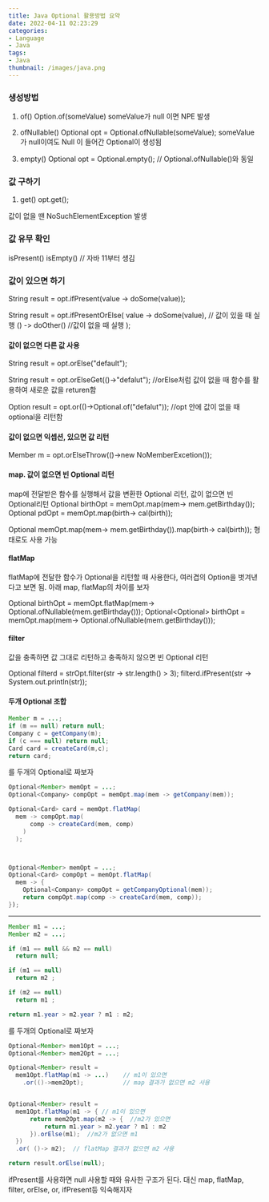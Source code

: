 ```yaml
---
title: Java Optional 활용방법 요약
date: 2022-04-11 02:23:29
categories:
- Language
- Java
tags:
- Java
thumbnail: /images/java.png
---
```



### 생성방법

1. of()
Option.of(someValue)
someValue가 null 이면 NPE 발생


2. ofNullable()
Optional<String> opt = Optional.ofNullable(someValue);
someValue가 null이여도 Null 이 들어간 Optional이 생성됨

3. empty()
Optional<String> opt = Optional.empty(); // Optional.ofNullable()와 동일


### 값 구하기
1. get()
opt.get();

값이 없을 땐 NoSuchElementException 발생

### 값 유무 확인
isPresent()
isEmpty() // 자바 11부터 생김


### 값이 있으면 하기
String result = opt.ifPresent(value -> doSome(value));

String result = opt.ifPresentOrElse(
  value -> doSome(value), // 값이 있을 때 실행
  () -> doOther()   //값이 없을 때 실행
  );



#### 값이 없으면 다른 값 사용
String result = opt.orElse("default");

String result = opt.orElseGet(()->"defalut"); //orElse처럼 값이 없을 때 함수를 활용하여 새로운 값을 returen함

Option<String> result = opt.or(()->Optional.of("defalut")); //opt 안에 값이 없을 때 optional을 리턴함


#### 값이 없으면 익셉션, 있으면 값 리턴
Member m = opt.orElseThrow(()->new NoMemberExcetion());

#### map. 값이 없으면 빈 Optional 리턴
map에 전달받은 함수를 실행해서 값을 변환한 Optional 리턴, 값이 없으면 빈 Optional리턴
Optional<LocalDate> birthOpt = memOpt.map(mem-> mem.getBirthday());
Optional<Integer> pdOpt = memOpt.map(birth-> cal(birth));

Optional<Integer> memOpt.map(mem-> mem.getBirthday()).map(birth-> cal(birth)); 형태로도 사용 가능


#### flatMap
flatMap에 전달한 함수가 Optional을 리턴할 때 사용한다,
여러겹의 Option을 벗겨낸다고 보면 됨.
아래 map, flatMap의 차이를 보자

Optional<LocalDate> birthOpt = memOpt.flatMap(mem-> Optional.ofNullable(mem.getBirthday()));
Optional<Optional<LocalDate>> birthOpt = memOpt.map(mem-> Optional.ofNullable(mem.getBirthday()));


#### filter
값을 충족하면 값 그대로 리턴하고 충족하지 않으면 빈 Optional 리턴

Optional<String> filterd = strOpt.filter(str -> str.length() > 3);
filterd.ifPresent(str -> System.out.println(str));



#### 두개 Optional 조합
```java
Member m = ...;
if (m == null) return null;
Company c = getCompany(m);
if (c === null) return null;
Card card = createCard(m,c);
return card;
```
를 두개의 Optional로 짜보자

```java
Optional<Member> memOpt = ...;
Optional<Company> compOpt = memOpt.map(mem -> getCompany(mem));

Optional<Card> card = memOpt.flatMap(
  mem -> compOpt.map(
      comp -> createCard(mem, comp)
    )
  );



Optional<Member> memOpt = ...;
Optional<Card> compOpt = memOpt.flatMap(
  mem -> {
    Optional<Company> compOpt = getCompanyOptional(mem));
    return compOpt.map(comp -> createCard(mem, comp));
});
```


---

```java
Member m1 = ...;
Member m2 = ...;

if (m1 == null && m2 == null)
  return null;

if (m1 == null)
  return m2 ;

if (m2 == null)
  return m1 ;

return m1.year > m2.year ? m1 : m2;  

```
를 두개의 Optional로 짜보자


```java
Optional<Member> mem1Opt = ...;
Optional<Member> mem2Opt = ...;

Optional<Member> result =
  mem1Opt.flatMap(m1 -> ...)    // m1이 있으면
    .or(()->mem2Opt);           // map 결과가 없으면 m2 사용


Optional<Member> result =
  mem1Opt.flatMap(m1 -> { // m1이 있으면
      return mem2Opt.map(m2 -> {  //m2가 있으면
          return m1.year > m2.year ? m1 : m2
      }).orElse(m1);  //m2가 없으면 m1
  })
  .or( ()-> m2);  // flatMap 결과가 없으면 m2 사용

return result.orElse(null);
```






ifPresent를 사용하면 null 사용할 때와 유사한 구조가 된다.
대신 map, flatMap, filter, orElse, or, ifPresent등 익숙해지자

